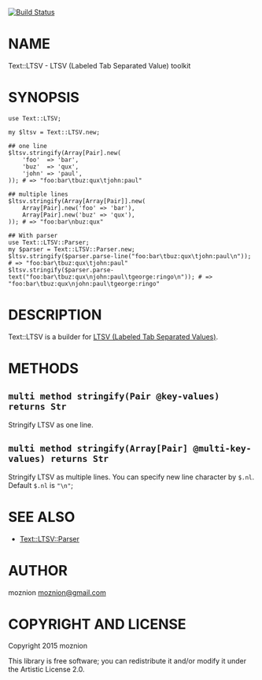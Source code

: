 [![Build Status](https://travis-ci.org/moznion/p6-Text-LTSV.svg?branch=master)](https://travis-ci.org/moznion/p6-Text-LTSV)

NAME
====

Text::LTSV - LTSV (Labeled Tab Separated Value) toolkit

SYNOPSIS
========

    use Text::LTSV;

    my $ltsv = Text::LTSV.new;

    ## one line
    $ltsv.stringify(Array[Pair].new(
        'foo'  => 'bar',
        'buz'  => 'qux',
        'john' => 'paul',
    )); # => "foo:bar\tbuz:qux\tjohn:paul"

    ## multiple lines
    $ltsv.stringify(Array[Array[Pair]].new(
        Array[Pair].new('foo' => 'bar'),
        Array[Pair].new('buz' => 'qux'),
    )); # => "foo:bar\nbuz:qux"

    ## With parser
    use Text::LTSV::Parser;
    my $parser = Text::LTSV::Parser.new;
    $ltsv.stringify($parser.parse-line("foo:bar\tbuz:qux\tjohn:paul\n")); # => "foo:bar\tbuz:qux\tjohn:paul"
    $ltsv.stringify($parser.parse-text("foo:bar\tbuz:qux\njohn:paul\tgeorge:ringo\n")); # => "foo:bar\tbuz:qux\njohn:paul\tgeorge:ringo"

DESCRIPTION
===========

Text::LTSV is a builder for [LTSV (Labeled Tab Separated Values)](http://ltsv.org/).

METHODS
=======

`multi method stringify(Pair @key-values) returns Str`
------------------------------------------------------

Stringify LTSV as one line.

`multi method stringify(Array[Pair] @multi-key-values) returns Str`
-------------------------------------------------------------------

Stringify LTSV as multiple lines. You can specify new line character by `$.nl`. Default `$.nl` is `"\n"`;

SEE ALSO
========

  * [Text::LTSV::Parser](Text::LTSV::Parser)

AUTHOR
======

moznion <moznion@gmail.com>

COPYRIGHT AND LICENSE
=====================

Copyright 2015 moznion

This library is free software; you can redistribute it and/or modify it under the Artistic License 2.0.
